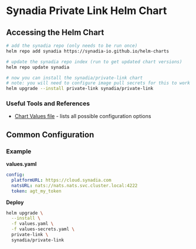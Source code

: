 # Synadia Private Link Helm Chart

## Accessing the Helm Chart

```bash
# add the synadia repo (only needs to be run once)
helm repo add synadia https://synadia-io.github.io/helm-charts

# update the synadia repo index (run to get updated chart versions)
helm repo update synadia

# now you can install the synadia/private-link chart
# note: you will need to configure image pull secrets for this to work
helm upgrade --install private-link synadia/private-link
```

### Useful Tools and References

- [Chart Values file](https://github.com/synadia-io/helm-charts/blob/main/charts/private-link/values.yaml) - lists all possible configuration options

## Common Configuration

### Example

**values.yaml**

```yaml
config:
  platformURL: https://cloud.synadia.com
  natsURL: nats://nats.nats.svc.cluster.local:4222
  token: agt_my_token
```

**Deploy**

```bash
helm upgrade \
  --install \
  -f values.yaml \
  -f values-secrets.yaml \
  private-link \
  synadia/private-link
```
